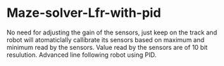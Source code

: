 # Maze-solver-Lfr-with-pid
No need for adjusting the gain of the sensors, just keep on the track and robot will atomaticlally callibrate its sensors based on maximum and minimum read by the sensors. Value read by the sensors are of 10 bit resulution.
Advanced line following robot using PID.
